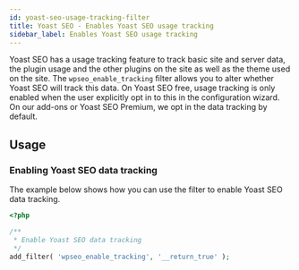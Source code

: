 ```yaml
---
id: yoast-seo-usage-tracking-filter
title: Yoast SEO - Enables Yoast SEO usage tracking
sidebar_label: Enables Yoast SEO usage tracking
---
```

Yoast SEO has a usage tracking feature to track basic site and server data, the plugin usage and the other plugins on the site as well as the theme used on the site.
The `wpseo_enable_tracking` filter allows you to alter whether Yoast SEO will track this data.
On Yoast SEO free, usage tracking is only enabled when the user explicitly opt in to this in the configuration wizard. On our add-ons or Yoast SEO Premium, we opt in the data tracking by default.

## Usage

### Enabling Yoast SEO data tracking

The example below shows how you can use the filter to enable Yoast SEO data tracking.
```php
<?php

/**
 * Enable Yoast SEO data tracking
 */
add_filter( 'wpseo_enable_tracking', '__return_true' ); 
```

